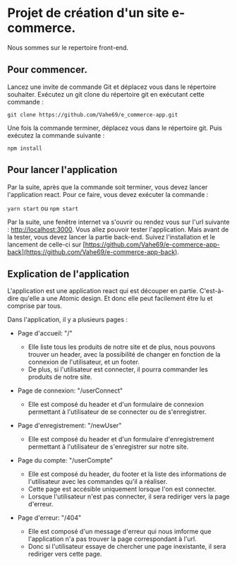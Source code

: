 # Projet de création d'un site e-commerce.

Nous sommes sur le repertoire front-end.

## Pour commencer.

Lancez une invite de commande Git et déplacez vous dans le répertoire souhaiter.
Exécutez un git clone du répertoire git en exécutant cette commande : 

```git clone https://github.com/Vahe69/e_commerce-app.git```

Une fois la commande terminer, déplacez vous dans le répertoire git.
Puis exécutez la commande suivante : 

```npm install```

## Pour lancer l'application

Par la suite, après que la commande soit terminer, vous devez lancer l'application react.
Pour ce faire, vous devez exécuter la commande :

```yarn start```
ou
```npm start```


Par la suite, une fenêtre internet va s'ouvrir ou rendez vous sur l'url suivante : [http://localhost:3000](http://localhost:3000). Vous allez pouvoir tester l'application.
Mais avant de la tester, vous devez lancer la partie back-end.
Suivez l'installation et le lancement de celle-ci sur [https://github.com/Vahe69/e-commerce-app-back](https://github.com/Vahe69/e-commerce-app-back).

## Explication de l'application

L'application est une application react qui est découper en partie. C'est-à-dire qu'elle a une Atomic design.
Et donc elle peut facilement être lu et comprise par tous.

Dans l'application, il y a plusieurs pages :

- Page d'accueil: "/"
    - Elle liste tous les produits de notre site et de plus, nous pouvons trouver un header, avec la possibilité de changer en fonction de la connexion de l'utilisateur, et un footer.
    - De plus, si l'utilisateur est connecter, il pourra commander les produits de notre site.

- Page de connexion: "/userConnect"
    - Elle est composé du header et d'un formulaire de connexion permettant à l'utilisateur de se connecter ou de s'enregistrer.

- Page d'enregistrement: "/newUser"
    - Elle est composé du header et d'un formulaire d'enregistrement permettant à l'utilisateur de s'enregistrer sur notre site.

- Page du compte: "/userCompte"
    - Elle est composé du header, du footer et la liste des informations de l'utilisateur avec les commandes qu'il a réaliser.
    - Cette page est accésible uniquement lorsque l'on est connecter.
    - Lorsque l'utilisateur n'est pas connecter, il sera rediriger vers la page d'erreur.

- Page d'erreur: "/404"
    - Elle est composé d'un message d'erreur qui nous imforme que l'application n'a pas trouver la page correspondant à l'url.
    - Donc si l'utilisateur essaye de chercher une page inexistante, il sera rediriger vers cette page.
